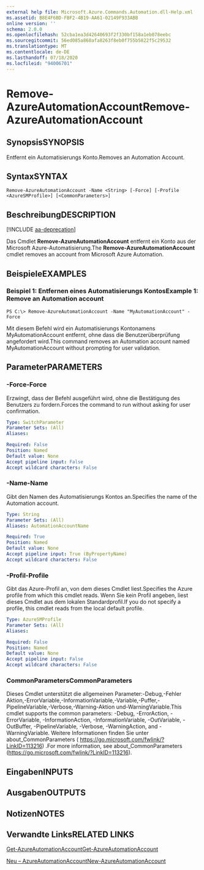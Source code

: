 ```yaml
---
external help file: Microsoft.Azure.Commands.Automation.dll-Help.xml
ms.assetid: B8E4F6BD-FBF2-4B19-AA61-02149F933ABB
online version: ''
schema: 2.0.0
ms.openlocfilehash: 52cba1ea3d42640693f2f330bf158a1eb078eebc
ms.sourcegitcommit: 56ed085a868afa8263f8eb0f755b5822f5c29532
ms.translationtype: MT
ms.contentlocale: de-DE
ms.lasthandoff: 07/18/2020
ms.locfileid: "94006701"
---
```

# <span data-ttu-id="aae8e-101">Remove-AzureAutomationAccount</span><span class="sxs-lookup"><span data-stu-id="aae8e-101">Remove-AzureAutomationAccount</span></span>

## <span data-ttu-id="aae8e-102">Synopsis</span><span class="sxs-lookup"><span data-stu-id="aae8e-102">SYNOPSIS</span></span>

<span data-ttu-id="aae8e-103">Entfernt ein Automatisierungs Konto.</span><span class="sxs-lookup"><span data-stu-id="aae8e-103">Removes an Automation Account.</span></span>

## <span data-ttu-id="aae8e-104">Syntax</span><span class="sxs-lookup"><span data-stu-id="aae8e-104">SYNTAX</span></span>

```
Remove-AzureAutomationAccount -Name <String> [-Force] [-Profile <AzureSMProfile>] [<CommonParameters>]
```

## <span data-ttu-id="aae8e-105">Beschreibung</span><span class="sxs-lookup"><span data-stu-id="aae8e-105">DESCRIPTION</span></span>

[!INCLUDE [aa-deprecation](../include/aa-deprecation.md)]

<span data-ttu-id="aae8e-106">Das Cmdlet **Remove-AzureAutomationAccount** entfernt ein Konto aus der Microsoft Azure-Automatisierung.</span><span class="sxs-lookup"><span data-stu-id="aae8e-106">The **Remove-AzureAutomationAccount** cmdlet removes an account from Microsoft Azure Automation.</span></span>

## <span data-ttu-id="aae8e-107">Beispiele</span><span class="sxs-lookup"><span data-stu-id="aae8e-107">EXAMPLES</span></span>

### <span data-ttu-id="aae8e-108">Beispiel 1: Entfernen eines Automatisierungs Kontos</span><span class="sxs-lookup"><span data-stu-id="aae8e-108">Example 1: Remove an Automation account</span></span>
```
PS C:\> Remove-AzureAutomationAccount -Name "MyAutomationAccount" -Force
```

<span data-ttu-id="aae8e-109">Mit diesem Befehl wird ein Automatisierungs Kontonamens MyAutomationAccount entfernt, ohne dass die Benutzerüberprüfung angefordert wird.</span><span class="sxs-lookup"><span data-stu-id="aae8e-109">This command removes an Automation account named MyAutomationAccount without prompting for user validation.</span></span>

## <span data-ttu-id="aae8e-110">Parameter</span><span class="sxs-lookup"><span data-stu-id="aae8e-110">PARAMETERS</span></span>

### <span data-ttu-id="aae8e-111">-Force</span><span class="sxs-lookup"><span data-stu-id="aae8e-111">-Force</span></span>
<span data-ttu-id="aae8e-112">Erzwingt, dass der Befehl ausgeführt wird, ohne die Bestätigung des Benutzers zu fordern.</span><span class="sxs-lookup"><span data-stu-id="aae8e-112">Forces the command to run without asking for user confirmation.</span></span>

```yaml
Type: SwitchParameter
Parameter Sets: (All)
Aliases: 

Required: False
Position: Named
Default value: None
Accept pipeline input: False
Accept wildcard characters: False
```

### <span data-ttu-id="aae8e-113">-Name</span><span class="sxs-lookup"><span data-stu-id="aae8e-113">-Name</span></span>
<span data-ttu-id="aae8e-114">Gibt den Namen des Automatisierungs Kontos an.</span><span class="sxs-lookup"><span data-stu-id="aae8e-114">Specifies the name of the Automation account.</span></span>

```yaml
Type: String
Parameter Sets: (All)
Aliases: AutomationAccountName

Required: True
Position: Named
Default value: None
Accept pipeline input: True (ByPropertyName)
Accept wildcard characters: False
```

### <span data-ttu-id="aae8e-115">-Profil</span><span class="sxs-lookup"><span data-stu-id="aae8e-115">-Profile</span></span>
<span data-ttu-id="aae8e-116">Gibt das Azure-Profil an, von dem dieses Cmdlet liest.</span><span class="sxs-lookup"><span data-stu-id="aae8e-116">Specifies the Azure profile from which this cmdlet reads.</span></span>
<span data-ttu-id="aae8e-117">Wenn Sie kein Profil angeben, liest dieses Cmdlet aus dem lokalen Standardprofil.</span><span class="sxs-lookup"><span data-stu-id="aae8e-117">If you do not specify a profile, this cmdlet reads from the local default profile.</span></span>

```yaml
Type: AzureSMProfile
Parameter Sets: (All)
Aliases: 

Required: False
Position: Named
Default value: None
Accept pipeline input: False
Accept wildcard characters: False
```

### <span data-ttu-id="aae8e-118">CommonParameters</span><span class="sxs-lookup"><span data-stu-id="aae8e-118">CommonParameters</span></span>
<span data-ttu-id="aae8e-119">Dieses Cmdlet unterstützt die allgemeinen Parameter:-Debug,-Fehler Aktion,-ErrorVariable,-InformationVariable,-Variable,-Puffer,-PipelineVariable,-Verbose,-Warning-Aktion und-WarningVariable.</span><span class="sxs-lookup"><span data-stu-id="aae8e-119">This cmdlet supports the common parameters: -Debug, -ErrorAction, -ErrorVariable, -InformationAction, -InformationVariable, -OutVariable, -OutBuffer, -PipelineVariable, -Verbose, -WarningAction, and -WarningVariable.</span></span> <span data-ttu-id="aae8e-120">Weitere Informationen finden Sie unter about_CommonParameters ( https://go.microsoft.com/fwlink/?LinkID=113216) .</span><span class="sxs-lookup"><span data-stu-id="aae8e-120">For more information, see about_CommonParameters (https://go.microsoft.com/fwlink/?LinkID=113216).</span></span>

## <span data-ttu-id="aae8e-121">Eingaben</span><span class="sxs-lookup"><span data-stu-id="aae8e-121">INPUTS</span></span>

## <span data-ttu-id="aae8e-122">Ausgaben</span><span class="sxs-lookup"><span data-stu-id="aae8e-122">OUTPUTS</span></span>

## <span data-ttu-id="aae8e-123">Notizen</span><span class="sxs-lookup"><span data-stu-id="aae8e-123">NOTES</span></span>

## <span data-ttu-id="aae8e-124">Verwandte Links</span><span class="sxs-lookup"><span data-stu-id="aae8e-124">RELATED LINKS</span></span>

[<span data-ttu-id="aae8e-125">Get-AzureAutomationAccount</span><span class="sxs-lookup"><span data-stu-id="aae8e-125">Get-AzureAutomationAccount</span></span>](./Get-AzureAutomationAccount.md)

[<span data-ttu-id="aae8e-126">Neu – AzureAutomationAccount</span><span class="sxs-lookup"><span data-stu-id="aae8e-126">New-AzureAutomationAccount</span></span>](./New-AzureAutomationAccount.md)


